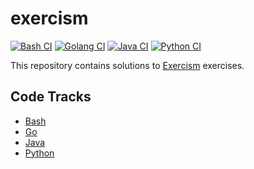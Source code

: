 # exercism

[![Bash CI](https://github.com/ianrobrien/exercism/actions/workflows/ci-bash.yaml/badge.svg)](https://github.com/ianrobrien/exercism/actions/workflows/ci-bash.yaml)
[![Golang CI](https://github.com/ianrobrien/exercism/actions/workflows/ci-golang.yaml/badge.svg?branch=main)](https://github.com/ianrobrien/exercism/actions/workflows/ci-golang.yaml)
[![Java CI](https://github.com/ianrobrien/exercism/actions/workflows/ci-java.yaml/badge.svg?branch=main)](https://github.com/ianrobrien/exercism/actions/workflows/ci-java.yaml)
[![Python CI](https://github.com/ianrobrien/exercism/actions/workflows/ci-python.yaml/badge.svg?branch=main)](https://github.com/ianrobrien/exercism/actions/workflows/ci-python.yaml)

This repository contains solutions to [Exercism](https://exercism.org/) exercises.

## Code Tracks

- [Bash](https://exercism.org/tracks/bash)
- [Go](https://exercism.org/tracks/go)
- [Java](https://exercism.org/tracks/java)
- [Python](https://exercism.org/tracks/python)
